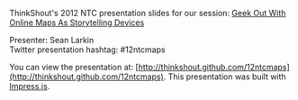 ThinkShout's 2012 NTC presentation slides for our session: [Geek Out With Online Maps As Storytelling Devices](http://myntc.zerista.com/event/member/40755)

Presenter: Sean Larkin  
Twitter presentation hashtag: #12ntcmaps

You can view the presentation at: [http://thinkshout.github.com/12ntcmaps](http://thinkshout.github.com/12ntcmaps). This presentation was built with [Impress.js](https://github.com/bartaz/impress.js/).